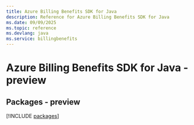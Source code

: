 ```yaml
---
title: Azure Billing Benefits SDK for Java
description: Reference for Azure Billing Benefits SDK for Java
ms.date: 09/09/2025
ms.topic: reference
ms.devlang: java
ms.service: billingbenefits
---
```

# Azure Billing Benefits SDK for Java - preview
## Packages - preview
[!INCLUDE [packages](billing-benefits-index.md)]